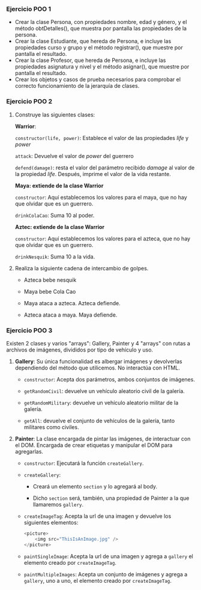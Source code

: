 ### Ejercicio POO 1
- Crear la clase Persona, con propiedades nombre, edad y género, y el método obtDetalles(), que muestra por pantalla las propiedades de la persona.
- Crear la clase Estudiante, que hereda de Persona, e incluye las propiedades curso y grupo y el método registrar(), que muestre por pantalla el resultado.
- Crear la clase Profesor, que hereda de Persona, e incluye las propiedades asignatura y nivel y el método asignar(), que muestre por pantalla el resultado.
- Crear los objetos y casos de prueba necesarios para comprobar el correcto funcionamiento de la jerarquía de clases.

### Ejercicio POO 2
1. Construye las siguientes clases:

    **Warrior**:

    `constructor(life, power)`: Establece el valor de las propiedades _life_ y _power_

    `attack`: Devuelve el valor de _power_ del guerrero

    `defend(damage)`: resta el valor del parámetro recibido _damage_ al valor de la propiedad _life_. Después, imprime el valor de la vida restante.

    **Maya: extiende de la clase Warrior**

    `constructor`: Aquí establecemos los valores para el maya, que no hay que olvidar que es un guerrero.

    `drinkColaCao`: Suma 10 al poder.

    **Aztec: extiende de la clase Warrior**

    `constructor`: Aquí establecemos los valores para el azteca, que no hay que olvidar que es un guerrero.

    `drinkNesquik`: Suma 10 a la vida.

3. Realiza la siguiente cadena de intercambio de golpes.

    - Azteca bebe nesquik

    - Maya bebe Cola Cao

    - Maya ataca a azteca. Azteca defiende.

    - Azteca ataca a maya. Maya defiende.


  ### Ejercicio POO 3
  Existen 2 clases y varios "arrays": Gallery, Painter y 4 "arrays" con rutas a archivos de imágenes, divididos por tipo de vehículo y uso.

1. **Gallery**: Su única funcionalidad es albergar imágenes y devolverlas dependiendo del método que utilicemos. No interactúa con HTML.

   - `constructor`: Acepta dos parámetros, ambos conjuntos de imágenes.

   - `getRandomCivil`: devuelve un vehículo aleatorio civil de la galería.

   - `getRandomMilitary`: devuelve un vehículo aleatorio militar de la galería.

   - `getAll`: devuelve el conjunto de vehículos de la galería, tanto militares como civiles.

2. **Painter**: La clase encargada de pintar las imágenes, de interactuar con el DOM. Encargada de crear etiquetas y manipular el DOM para agregarlas.

    - `constructor`: Ejecutará la función `createGallery`.

    - `createGallery`:

        - Creará un elemento `section` y lo agregará al body.

        - Dicho `section` será, también, una propiedad de Painter a la que llamaremos `gallery`.

    - `createImageTag`: Acepta la url de una imagen y devuelve los siguientes elementos:

        ```javascript
        <picture>
            <img src="ThisIsAnImage.jpg" />
        </picture>
        ```

    - `paintSingleImage`: Acepta la url de una imagen y agrega a `gallery` el elemento creado por `createImageTag`.

    - `paintMultipleImages`: Acepta un conjunto de imágenes y agrega a `gallery`, uno a uno, el elemento creado por `createImageTag`.
